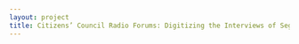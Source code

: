 ```yaml
--- 
layout: project 
title: Citizens’ Council Radio Forums: Digitizing the Interviews of Segregationist Politicians, 1957-1966
---
```



